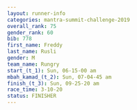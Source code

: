 ```yaml
---
layout: runner-info 
categories: mantra-summit-challenge-2019 
overall_rank: 75
gender_rank: 60
bib: 778
first_name: Freddy
last_name: Rusli
gender: M
team_name: Rungry
start_(t_1): Sun, 06-15-00 am
mbah_kamad_(t_2): Sun, 07-04-45 am
finish_(t_3): Sun, 09-25-20 am
race_time: 3-10-20
status: FINISHER
---
```

